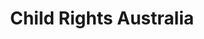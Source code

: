 ---
layout: project
title: Child Rights Australia
name_for_thumbnail: Child Rights<br>Australia
client: Child Rights Australia
thumbnail_image: /uploads/site-image-child-rights-australia.jpg
header_image: /uploads/site-image-child-rights-australia.jpg
platforms: [NationBuilder, Aware v2]
year: 2017
roles: Frontend & backend development
web:
  launch_url: https://www.childrightsaustralia.org.au/
  images:
    - /uploads/site-web-child-rights-australia.png
type: Campaign Website
category: Coded for Code Nation
tags: [Campaign Platform, Theme Dark]
type_slug: project
order: 13
---
